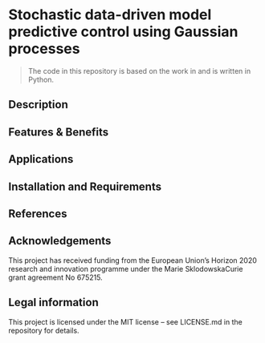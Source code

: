 # Stochastic data-driven model predictive control using Gaussian processes

> The code in this repository is based on the work in and is written in Python. 
>

## Description

## Features & Benefits

## Applications

## Installation and Requirements

## References

## Acknowledgements
This project has received funding from the European Union’s Horizon 2020 research and innovation programme under the Marie SklodowskaCurie grant agreement No 675215.

## Legal information
This project is licensed under the MIT license – see LICENSE.md in the repository for details.